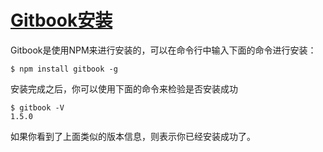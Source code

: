 # <u>Gitbook安装</u>

Gitbook是使用NPM来进行安装的，可以在命令行中输入下面的命令进行安装：

```shell
$ npm install gitbook -g
```

安装完成之后，你可以使用下面的命令来检验是否安装成功

```shell
$ gitbook -V
1.5.0
```

如果你看到了上面类似的版本信息，则表示你已经安装成功了。

